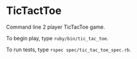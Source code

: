 # TicTactToe

Command line 2 player TicTacToe game. 

To begin play, type ```ruby/bin/tic_tac_toe```. 

To run tests, type ```rspec spec/tic_tac_toe_spec.rb```.
